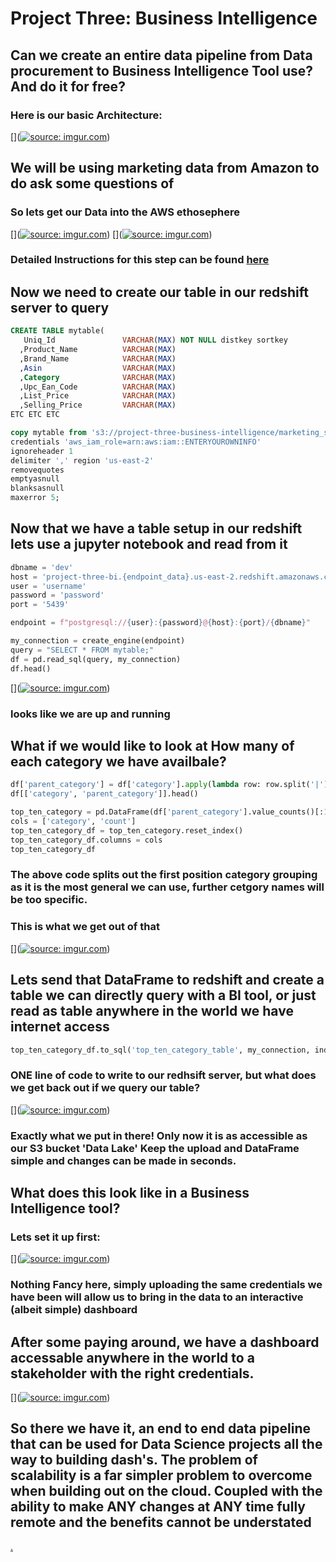 # Project Three: Business Intelligence #

## Can we create an entire data pipeline from Data procurement to Business Intelligence Tool use? And do it for free? ##

### Here is our basic Architecture: ###



[](<a href="https://imgur.com/HCk74vV"><img src="https://i.imgur.com/HCk74vV.jpg" title="source: imgur.com" /></a>)

## We will be using marketing data from Amazon to do ask some questions of ##


### So lets get our Data into the AWS ethosephere ###

[](<a href="https://imgur.com/yYH5KZ5"><img src="https://i.imgur.com/yYH5KZ5.jpg" title="source: imgur.com" /></a>)
[](<a href="https://imgur.com/UKxPRS2"><img src="https://i.imgur.com/UKxPRS2.jpg" title="source: imgur.com" /></a>)

### Detailed Instructions for this step can be found [here](https://docs.aws.amazon.com/redshift/latest/gsg/getting-started.html) ###

## Now we need to create our table in our redshift server to query ##

```SQL
CREATE TABLE mytable(
   Uniq_Id               VARCHAR(MAX) NOT NULL distkey sortkey 
  ,Product_Name          VARCHAR(MAX) 
  ,Brand_Name            VARCHAR(MAX)
  ,Asin                  VARCHAR(MAX)
  ,Category              VARCHAR(MAX)
  ,Upc_Ean_Code          VARCHAR(MAX)
  ,List_Price            VARCHAR(MAX) 
  ,Selling_Price         VARCHAR(MAX)
ETC ETC ETC

copy mytable from 's3://project-three-business-intelligence/marketing_sample_for_amazon_data.csv'
credentials 'aws_iam_role=arn:aws:iam::ENTERYOUROWNINFO'
ignoreheader 1
delimiter ',' region 'us-east-2'
removequotes
emptyasnull
blanksasnull
maxerror 5;

```

## Now that we have a table setup in our redshift lets use a jupyter notebook and read from it ##

```python
dbname = 'dev'
host = 'project-three-bi.{endpoint_data}.us-east-2.redshift.amazonaws.com'
user = 'username'
password = 'password'
port = '5439'

endpoint = f"postgresql://{user}:{password}@{host}:{port}/{dbname}"

my_connection = create_engine(endpoint)
query = "SELECT * FROM mytable;"
df = pd.read_sql(query, my_connection)
df.head()
```
[](<a href="https://imgur.com/OnszAmE"><img src="https://i.imgur.com/OnszAmE.jpg" title="source: imgur.com" /></a>)
### looks like we are up and running ###


## What if we would like to look at How many of each category we have availbale? ##

```python
df['parent_category'] = df['category'].apply(lambda row: row.split('|')[0])
df[['category', 'parent_category']].head()

top_ten_category = pd.DataFrame(df['parent_category'].value_counts()[:10])
cols = ['category', 'count']
top_ten_category_df = top_ten_category.reset_index()
top_ten_category_df.columns = cols
top_ten_category_df

```
### The above code splits out the first position category grouping as it is the most general we can use, further cetgory names will be too specific. ###
### This is what we get out of that ###
[](<a href="https://imgur.com/p7i8oX3"><img src="https://i.imgur.com/p7i8oX3.jpg" title="source: imgur.com" /></a>)

## Lets send that DataFrame to redshift and create a table we can directly query with a BI tool, or just read as table anywhere in the world we have internet access ##

```python
top_ten_category_df.to_sql('top_ten_category_table', my_connection, index=False, if_exists='replace')
```
### ONE line of code to write to our redhsift server, but what does we get back out if we query our table?
[](<a href="https://imgur.com/AKNst0L"><img src="https://i.imgur.com/AKNst0L.jpg" title="source: imgur.com" /></a>)
### Exactly what we put in there! Only now it is as accessible as our S3 bucket 'Data Lake' Keep the upload and DataFrame simple and changes can be made in seconds. ###

## What does this look like in a Business Intelligence tool? ##

### Lets set it up first: ###

[](<a href="https://imgur.com/cdkegjn"><img src="https://i.imgur.com/cdkegjn.jpg" title="source: imgur.com" /></a>)
### Nothing Fancy here, simply uploading the same credentials we have been will allow us to bring in the data to an interactive (albeit simple) dashboard ###

## After some paying around, we have a dashboard accessable anywhere in the world to a stakeholder with the right credentials. ##

[](<a href="https://imgur.com/7cdDDK6"><img src="https://i.imgur.com/7cdDDK6.jpg" title="source: imgur.com" /></a>)



## So there we have it, an end to end data pipeline that can be used for Data Science projects all the way to building dash's. The problem of scalability is a far simpler problem to overcome when building out on the cloud. Coupled with the ability to make ANY changes at ANY time fully remote and the benefits cannot be understated ##




[.]()
